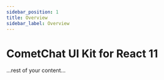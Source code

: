 ```yaml
---
sidebar_position: 1
title: Overview
sidebar_label: Overview
---
```


# CometChat UI Kit for React 11

...rest of your content...
